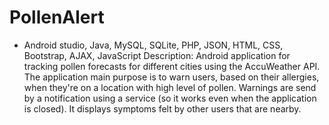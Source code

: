 # PollenAlert


- Android studio, Java, MySQL, SQLite, PHP, JSON, HTML, CSS, Bootstrap, AJAX, JavaScript
Description: Android application for tracking pollen forecasts for different cities using the AccuWeather
API. The application main purpose is to warn users, based on their allergies, when they're on a
location with high level of pollen. Warnings are send by a notification using a service (so it works even
when the application is closed). It displays symptoms felt by other users that are nearby.

